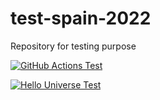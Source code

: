# test-spain-2022
Repository for testing purpose



[![GitHub Actions Test](https://github.com/santander-group-europe/test-spain-2022/actions/workflows/testjava.yaml/badge.svg)](https://github.com/santander-group-europe/test-spain-2022/actions/workflows/testjava.yaml)

[![Hello Universe Test](https://github.com/santander-group-europe/test-spain-2022/actions/workflows/testUniverse.yml/badge.svg)](https://github.com/santander-group-europe/test-spain-2022/actions/workflows/testUniverse.yml)
